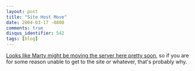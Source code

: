 ```yaml
---
layout: post
title: "Site Host Move"
date: 2004-03-17 -0800
comments: true
disqus_identifier: 542
tags: [blog]
---
```

[Looks like Marty might be moving the server here pretty
soon](http://www.mildperil.net/mblog/weblog.php?id=P89), so if you are
for some reason unable to get to the site or whatever, that's probably
why.
